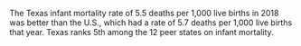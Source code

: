 The Texas infant mortality rate of 5.5 deaths per 1,000 live births in 2018 was better than the U.S., which had a rate of 5.7 deaths per 1,000 live births that year. Texas ranks 5th among the 12 peer states on infant mortality.
